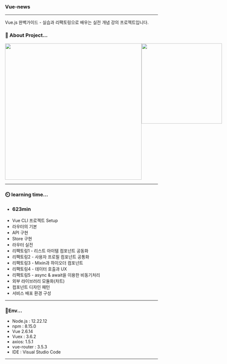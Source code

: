 ### Vue-news
--- 
Vue.js 완벽가이드 - 실습과 리팩토링으로 배우는 실전 개념 강의 프로젝트입니다.

### 📝 About Project...
<div style="display:flex">
<img style="width:450px" src="https://github.com/kaleb96/Vue-news/blob/main/vue-news/vue-news.png">
<img style="width:265px" src="https://github.com/kaleb96/Vue-news/blob/main/vue-news/vue-news-architecture.png">
</div>

---
### ⏲️ learning time...
- ### 623min
- Vue CLI 프로젝트 Setup
- 라우터의 기본
- API 구현
- Store 구현
- 라우터 실전
- 리팩토링1 - 리스트 아이템 컴포넌트 공동화
- 리팩토링2 - 사용자 프로필 컴포넌트 공통화
- 리팩토링3 - Mixin과 하이오더 컴포넌트
- 리팩토링4 - 데이터 호출과 UX
- 리팩토링5 - async & await을 이용한 비동기처리
- 외부 라이브러리 모듈화(차트)
- 컴포넌트 디자인 패턴
- 서비스 배포 환경 구성
  
---
### 🌲Env...
- Node.js : 12.22.12 
- npm : 8.15.0
- Vue 2.6.14
- Vuex : 3.6.2
- axios: 1.5.1
- vue-router : 3.5.3
- IDE : Visual Studio Code
  
---



